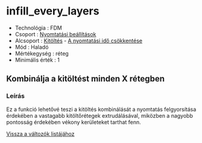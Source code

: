 # infill\_every\_layers

* Technológia : FDM
* Csoport : [Nyomtatási beállítások](../../../konfig/print_settings)
* Alcsoport : [Kitöltés](../../beallitasok/print_settings.md#remplissage) - [A nyomtatási idő csökkentése](infill_every_layers.md)
* Mód : Haladó
* Mértékegység : réteg
* Minimális érték :  1

## Kombinálja a kitöltést minden X rétegben

### Leírás

Ez a funkció lehetővé teszi a kitöltés kombinálását a nyomtatás felgyorsítása érdekében a vastagabb kitöltőrétegek extrudálásával, miközben a nagyobb pontosság érdekében vékony kerületeket tarthat fenn.

[Vissza a változók listájához](../../variable_list)

